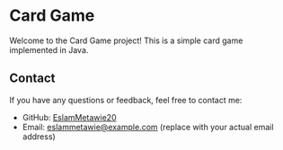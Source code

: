 # Card Game

Welcome to the Card Game project! This is a simple card game implemented in Java.


## Contact

If you have any questions or feedback, feel free to contact me:

- GitHub: [EslamMetawie20](https://github.com/EslamMetawie20)
- Email: eslammetawie@example.com (replace with your actual email address)
